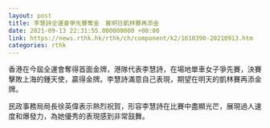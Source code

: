 ```yaml
---
layout: post
title: 李慧詩全運會爭先賽奪金　冀明日凱林賽再添金
date: 2021-09-13 22:31:55.000000000 +08:00
link: https://news.rthk.hk/rthk/ch/component/k2/1610390-20210913.htm
categories: rthk
---
```


香港在今屆全運會奪得首面金牌，港隊代表李慧詩，在場地單車女子爭先賽，決賽擊敗上海的鍾天使，贏得金牌。李慧詩滿意自己表現，期望在明天的凱林賽再添金牌。

民政事務局局長徐英偉表示熱烈祝賀，形容李慧詩在比賽中盡顯光芒，展現過人速度和爆發力，為她優秀的表現感到非常鼓舞。
